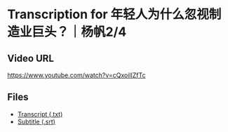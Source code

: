 # Transcription for 年轻人为什么忽视制造业巨头？｜杨帆2/4
## Video URL
https://www.youtube.com/watch?v=cQxoilIZfTc
 
## Files
- [Transcript (.txt)](./transcript.txt)
- [Subtitle (.srt)](./transcript.srt)
